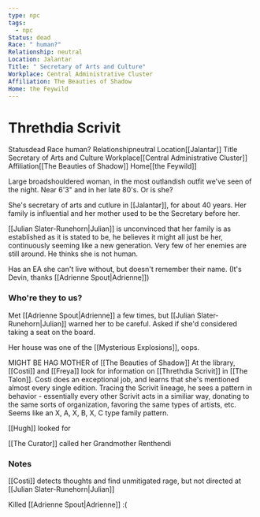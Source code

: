 ```yaml
---
type: npc
tags:
  - npc
Status: dead
Race: " human?"
Relationship: neutral
Location: Jalantar
Title: " Secretary of Arts and Culture"
Workplace: Central Administrative Cluster
Affiliation: The Beauties of Shadow
Home: the Feywild
---
```


# Threthdia Scrivit
<span class="dataview inline-field"><span class="inline-field-key">Status</span><span class="inline-field-value">dead</span></span>
<span class="dataview inline-field"><span class="inline-field-key">Race</span><span class="inline-field-value"> human?</span></span>
<span class="dataview inline-field"><span class="inline-field-key">Relationship</span><span class="inline-field-value">neutral</span></span>
<span class="dataview inline-field"><span class="inline-field-key">Location</span><span class="inline-field-value">[[Jalantar]]</span></span>
<span class="dataview inline-field"><span class="inline-field-key">Title</span><span class="inline-field-value"> Secretary of Arts and Culture</span></span>
<span class="dataview inline-field"><span class="inline-field-key">Workplace</span><span class="inline-field-value">[[Central Administrative Cluster]]</span></span>
<span class="dataview inline-field"><span class="inline-field-key">Affiliation</span><span class="inline-field-value">[[The Beauties of Shadow]]</span></span>
<span class="dataview inline-field"><span class="inline-field-key">Home</span><span class="inline-field-value">[[the Feywild]]</span></span>

Large broadshouldered woman, in the most outlandish outfit we've seen of the night. Near 6'3" and in her late 80's. Or is she?

She's secretary of arts and cutlure in [[Jalantar]], for about 40 years. Her family is influential and her mother used to be the Secretary before her.

[[Julian Slater-Runehorn|Julian]] is unconvinced that her family is as established as it is stated to be, he believes it might all just be her, continuously seeming like a new generation. Very few of her enemies are still around. He thinks she is not human. 

Has an EA she can't live without, but doesn't remember their name. (It's Devin, thanks [[Adrienne Spout|Adrienne]])

### Who're they to us? 
Met [[Adrienne Spout|Adrienne]] a few times, but [[Julian Slater-Runehorn|Julian]] warned her to be careful. Asked if she'd considered taking a seat on the board. 

Her house was one of the [[Mysterious Explosions]], oops. 

MIGHT BE HAG MOTHER of [[The Beauties of Shadow]]
	At the library, [[Costi]] and [[Freya]] look for information on [[Threthdia Scrivit]] in [[The Talon]]. Costi does an exceptional job, and learns that she's mentioned almost every single edition. Tracing the Scrivit lineage, he sees a pattern in behavior - essentially every other Scrivit acts in a similiar way, donating to the same sorts of organization, favoring the same types of artists, etc. Seems like an X, A, X, B, X, C type family pattern.

[[Hugh]] looked for

[[The Curator]] called her Grandmother Renthendi

### Notes
[[Costi]] detects thoughts and find unmitigated rage, but not directed at [[Julian Slater-Runehorn|Julian]]

Killed [[Adrienne Spout|Adrienne]] :( 